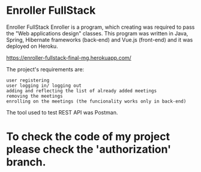 # Enroller FullStack # 


Enroller FullStack Enroller is a program, which creating was required to pass the "Web applications design" classes. This program was written in Java, Spring, Hibernate frameworks (back-end) and Vue.js (front-end) and it was deployed on Heroku.

https://enroller-fullstack-final-mg.herokuapp.com/

The project's requirements are:

    user registering
    user logging in/ logging out
    adding and reflecting the list of already added meetings
    removing the meetings
    enrolling on the meetings (the funcionality works only in back-end)

The tool used to test REST API was Postman.



# To check the code of my project please check the 'authorization' branch. # 
